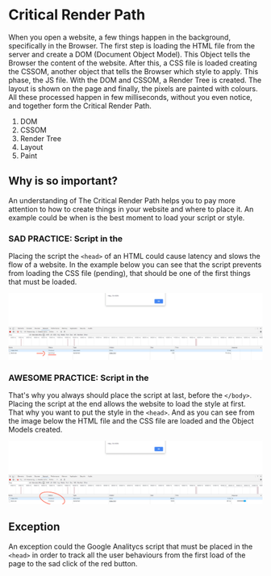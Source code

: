 # Critical Render Path

When you open a website, a few things happen in the background, specifically in the Browser. The first step is loading the HTML file from the server and create a DOM (Document Object Model). This Object tells the Browser the content of the website. After this, a CSS file is loaded creating the CSSOM, another object that tells the Browser which style to apply. This phase, the JS file. With the DOM and CSSOM, a Render Tree is created. The layout is shown on the page and finally, the pixels are painted with colours. All these processed happen in few milliseconds, without you even notice, and together form the Critical Render Path.

1. DOM
2. CSSOM
3. Render Tree
4. Layout
5. Paint

## Why is so important?

An understanding of The Critical Render Path helps you to pay more attention to how to create things in your website and where to place it. An example could be when is the best moment to load your script or style.

### SAD PRACTICE: Script in the <head>

Placing the script the `<head>` of an HTML could cause latency and slows the flow of a website. In the example below you can see that the script prevents from loading the CSS file (pending), that should be one of the first things that must be loaded.

![pending_css](/img/a.png)

### AWESOME PRACTICE: Script in the <head>

That's why you always should place the script at last, before the `</body>`. Placing the script at the end allows the website to load the style at first. That why you want to put the style in the `<head>`. And as you can see from the image below the HTML file and the CSS file are loaded and the Object Models created.

![pending_css](/img/b.png)

## Exception

An exception could the Google Analitycs script that must be placed in the `<head>` in order to track all the user behaviours from the first load of the page to the sad click of the red button.
